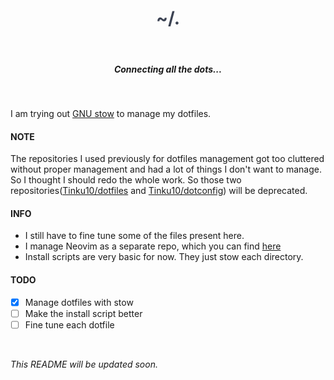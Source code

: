 <h1 align="center" style="color:#3B4252"> <strong>~/.</strong> </h1> <br>

<h5 align="center"> Connecting all the dots... </h5>

<br>

I am trying out [GNU stow](https://www.gnu.org/software/stow/) to manage my
dotfiles.

#### NOTE

The repositories I used previously for dotfiles management got too cluttered
without proper management and had a lot of things I don't want to manage. So I
thought I should redo the whole work. So those two
repositories([Tinku10/dotfiles](https://www.github.com/Tinku10/dotfiles) and
[Tinku10/dotconfig](https://www.github.com/Tinku10/dotconfig)) will be
deprecated.

#### INFO

- I still have to fine tune some of the files present here. 
- I manage Neovim as a separate repo, which you can find
  [here](https://www.github.com/Tinku10/LightNvim)
- Install scripts are very basic for now. They just stow each directory.

#### TODO

- [X] Manage dotfiles with stow
- [ ] Make the install script better
- [ ] Fine tune each dotfile

<br>

*This README will be updated soon.*
